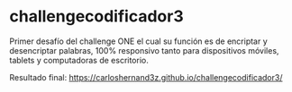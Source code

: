 # challengecodificador3

Primer desafío del challenge ONE el cual su función es de encriptar y desencriptar palabras, 100% responsivo tanto para dispositivos móviles, tablets y computadoras de escritorio. 

Resultado final: https://carloshernand3z.github.io/challengecodificador3/ 
